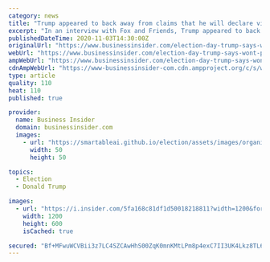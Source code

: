 ```yaml
---
category: news
title: "Trump appeared to back away from claims that he will declare victory in the election as soon as possible: 'No reason to play games'"
excerpt: "In an interview with Fox and Friends, Trump appeared to back away from the possibility of declaring himself winner before all ballots are counted."
publishedDateTime: 2020-11-03T14:30:00Z
originalUrl: "https://www.businessinsider.com/election-day-trump-says-wont-play-games-over-result-2020-11"
webUrl: "https://www.businessinsider.com/election-day-trump-says-wont-play-games-over-result-2020-11"
ampWebUrl: "https://www.businessinsider.com/election-day-trump-says-wont-play-games-over-result-2020-11?amp"
cdnAmpWebUrl: "https://www-businessinsider-com.cdn.ampproject.org/c/s/www.businessinsider.com/election-day-trump-says-wont-play-games-over-result-2020-11?amp"
type: article
quality: 110
heat: 110
published: true

provider:
  name: Business Insider
  domain: businessinsider.com
  images:
    - url: "https://smartableai.github.io/election/assets/images/organizations/businessinsider.com-50x50.jpg"
      width: 50
      height: 50

topics:
  - Election
  - Donald Trump

images:
  - url: "https://i.insider.com/5fa168c81df1d50018218811?width=1200&format=jpeg"
    width: 1200
    height: 600
    isCached: true

secured: "Bf+MFwuWCVBii3z7LC4SZCAwHhS00ZqK0mnKMtLPm8p4exC7II3UK4Lkz8TL6TL/plwxVEY4gcjXAzxtprANBI4COTo9fLLRlUeTXg4tnnQntzLMl9wBdChjE7XqQieQGO5F9n5tn6jzLRBSTpvQeAvl2jqGSCqPgvPJ9vACZnDWx96JWlJ1dOtp6zmFb4lkpYYlvFLEgUTsjisApLScKhqWNWfV9zAdvFt0Yr8z6/od5rqZd3lqhLNBfOFpZGqpEpjd+GtZS55iVyJMrNf+CojUvejR8ZU/VfX5xevdWEZNNgW7wAy/hrhbY6U6NB0S3o9MUTIFKCPHnWXuv4jaJIWa/ZBO0S4v5GCRhuaFB+U=;P8XYe+p7MpD0PT1tMpCDwg=="
---
```


